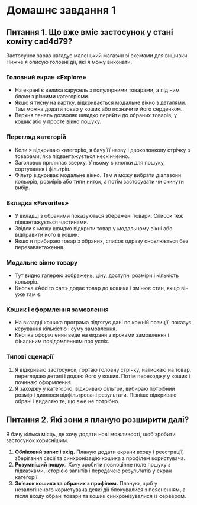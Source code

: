 # Домашнє завдання 1

## Питання 1. Що вже вміє застосунок у стані коміту cad4d79?

Застосунок зараз нагадує маленький магазин зі схемами для вишивки. Нижче я описую головні дії, які я можу виконати.

### Головний екран «Explore»

- На екрані є велика карусель з популярними товарами, а під ним блоки з різними категоріями.
- Якщо я тисну на картку, відкривається модальне вікно з деталями. Там можна додати товар у кошик або позначити його сердечком.
- Верхня панель дозволяє швидко перейти до обраних товарів, у кошик або у просте вікно пошуку.

### Перегляд категорій

- Коли я відкриваю категорію, я бачу її назву і двоколонкову стрічку з товарами, яка підвантажується нескінченно.
- Заголовок прилипає зверху. У ньому є кнопки для пошуку, сортування і фільтрів.
- Фільтр відкриває модальне вікно. Там я можу вибрати діапазони кольорів, розмірів або типи ниток, а потім застосувати чи скинути вибір.

### Вкладка «Favorites»

- У вкладці з обраними показуються збережені товари. Список теж підвантажується частинами.
- Звідси я можу швидко відкрити товар у модальному вікні або відправити його в кошик.
- Якщо я прибираю товар з обраних, список одразу оновлюється без перезавантаження.

### Модальне вікно товару

- Тут видно галерею зображень, ціну, доступні розміри і кількість кольорів.
- Кнопка «Add to cart» додає товар до кошика і змінює стан, якщо він уже там є.

### Кошик і оформлення замовлення

- На вкладці кошика програма підтягує дані по кожній позиції, показує керування кількістю і суму замовлення.
- Кнопка оформлення веде на екрани з кроками замовлення і фінальним повідомленням про успіх.

### Типові сценарії

1. Я відкриваю застосунок, гортаю головну стрічку, натискаю на товар, переглядаю деталі і додаю його у кошик. Потім переходжу у кошик і починаю оформлення.
2. Я заходжу у категорію, відкриваю фільтри, вибираю потрібний розмір і дивлюся відфільтровані результати. Пізніше відкриваю обрані і видаляю те, що вже не потрібно.

## Питання 2. Які зони я планую розширити далі?

Я бачу кілька місць, де хочу додати нові можливості, щоб зробити застосунок кориснішим.

1. **Обліковий запис і вхід.** Планую додати екрани входу і реєстрації, зберігання сесії та синхронізацію кошика з профілем користувача.
2. **Розумніший пошук.** Хочу зробити повноцінне поле пошуку з підказками, історією запитів і передачею результатів у екран категорії.
3. **Зв’язок кошика та обраних з профілем.** Планую, щоб у незалогіненого користувача деякі дії блокувалися з поясненням, а після входу обрані товари та кошик синхронізувалися із сервером.
